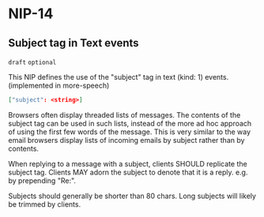 NIP-14
======

Subject tag in Text events
--------------------------

`draft` `optional`

This NIP defines the use of the "subject" tag in text (kind: 1) events.
(implemented in more-speech)

```json
["subject": <string>]
```

Browsers often display threaded lists of messages.  The contents of the subject tag can be used in such lists, instead of the more ad hoc approach of using the first few words of the message.  This is very similar to the way email browsers display lists of incoming emails by subject rather than by contents.

When replying to a message with a subject, clients SHOULD replicate the subject tag.  Clients MAY adorn the subject to denote
that it is a reply.  e.g. by prepending "Re:".

Subjects should generally be shorter than 80 chars.  Long subjects will likely be trimmed by clients.
